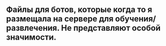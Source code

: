 ## Файлы для ботов, которые когда то я размещала на сервере для обучения/развлечения. Не представляют особой значимости.
